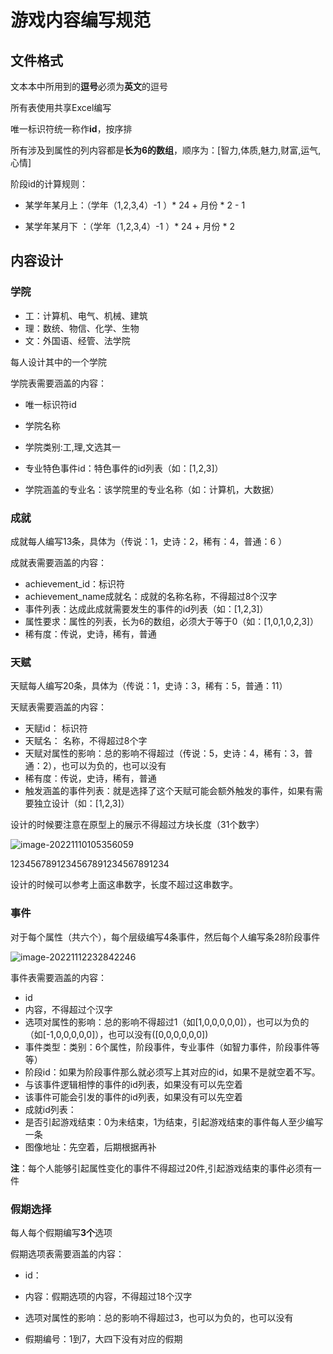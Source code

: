 # 游戏内容编写规范

## 文件格式

文本本中所用到的**逗号**必须为**英文**的逗号

所有表使用共享Excel编写

唯一标识符统一称作**id**，按序排

所有涉及到属性的列内容都是**长为6的数组**，顺序为：[智力,体质,魅力,财富,运气,心情]

阶段id的计算规则：

- 某学年某月上：（学年（1,2,3,4）-1 ）* 24 + 月份 * 2  - 1

- 某学年某月下 ：（学年（1,2,3,4）-1 ）* 24 + 月份 * 2 

## 内容设计

### 学院

- 工：计算机、电气、机械、建筑
- 理：数统、物信、化学、生物
- 文：外国语、经管、法学院

每人设计其中的一个学院

学院表需要涵盖的内容：

- 唯一标识符id

- 学院名称

- 学院类别:工,理,文选其一

- 专业特色事件id：特色事件的id列表（如：[1,2,3]）
- 学院涵盖的专业名：该学院里的专业名称（如：计算机，大数据）

### 成就

成就每人编写13条，具体为（传说：1，史诗：2，稀有：4，普通：6 ）

成就表需要涵盖的内容：

- achievement_id：标识符
- achievement_name成就名：成就的名称名称，不得超过8个汉字
- 事件列表：达成此成就需要发生的事件的id列表（如：[1,2,3]）
- 属性要求：属性的列表，长为6的数组，必须大于等于0（如：[1,0,1,0,2,3]）
- 稀有度：传说，史诗，稀有，普通

### 天赋

天赋每人编写20条，具体为（传说：1，史诗：3，稀有：5，普通：11）

天赋表需要涵盖的内容：

- 天赋id： 标识符
- 天赋名： 名称，不得超过8个字
- 天赋对属性的影响：总的影响不得超过（传说：5，史诗：4，稀有：3，普通：2），也可以为负的，也可以没有
- 稀有度：传说，史诗，稀有，普通
- 触发涵盖的事件列表：就是选择了这个天赋可能会额外触发的事件，如果有需要独立设计（如：[1,2,3]）

设计的时候要注意在原型上的展示不得超过方块长度（31个数字）

![image-20221110105356059](C:\Users\Xzhang\AppData\Roaming\Typora\typora-user-images\image-20221110105356059.png)

1234567891234567891234567891234

设计的时候可以参考上面这串数字，长度不超过这串数字。

### 事件

对于每个属性（共六个），每个层级编写4条事件，然后每个人编写条28阶段事件

![image-20221112232842246](C:\Users\Xzhang\AppData\Roaming\Typora\typora-user-images\image-20221112232842246.png)

事件表需要涵盖的内容：

- id
- 内容，不得超过个汉字
- 选项对属性的影响：总的影响不得超过1（如[1,0,0,0,0,0]），也可以为负的（如[-1,0,0,0,0,0]），也可以没有([0,0,0,0,0,0])
- 事件类型：类别：6个属性，阶段事件，专业事件（如智力事件，阶段事件等等）
- 阶段id：如果为阶段事件那么就必须写上其对应的id，如果不是就空着不写。
- 与该事件逻辑相悖的事件的id列表，如果没有可以先空着
- 该事件可能会引发的事件的id列表，如果没有可以先空着
- 成就id列表：
- 是否引起游戏结束：0为未结束，1为结束，引起游戏结束的事件每人至少编写一条
- 图像地址：先空着，后期根据再补

**注**：每个人能够引起属性变化的事件不得超过20件,引起游戏结束的事件必须有一件

### 假期选择

每人每个假期编写**3个**选项

假期选项表需要涵盖的内容：

- id：

- 内容：假期选项的内容，不得超过18个汉字

- 选项对属性的影响：总的影响不得超过3，也可以为负的，也可以没有

- 假期编号：1到7，大四下没有对应的假期

